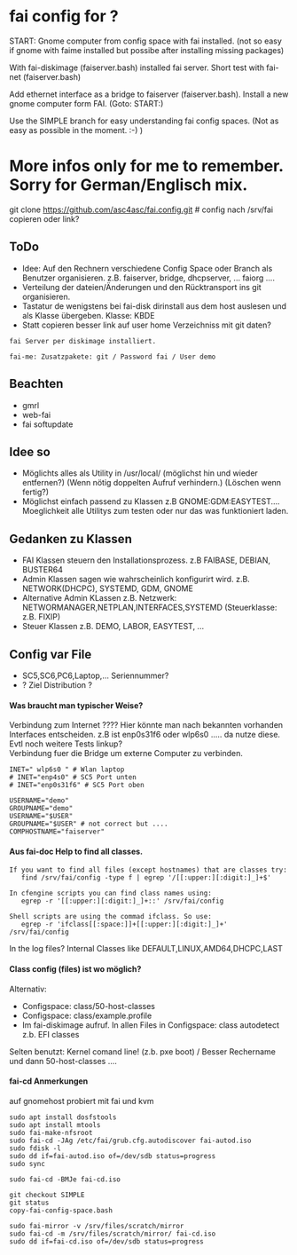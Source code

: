 # fai config for ?

START: Gnome computer from config space with fai installed. (not so easy if gnome with faime installed but possibe after installing missing packages)

With fai-diskimage (faiserver.bash) installed fai server.
Short test with fai-net (faiserver.bash)

Add ethernet interface as a bridge to faiserver (faiserver.bash). Install a new gnome computer form FAI. (Goto: START:) 

Use the SIMPLE branch for easy understanding fai config spaces. (Not as easy as possible in the moment. :-) )

# More infos only for me to remember. Sorry for German/Englisch mix.

git clone https://github.com/asc4asc/fai.config.git # config nach /srv/fai copieren oder link?

## ToDo
* Idee: Auf den Rechnern verschiedene Config Space oder Branch als Benutzer organisieren. z.B. faiserver, bridge, dhcpserver, ... faiorg .... 
* Verteilung der dateien/Änderungen und den Rücktransport ins git organisieren.
* Tastatur de wenigstens bei fai-disk dirinstall aus dem host auslesen und als Klasse übergeben. Klasse: KBDE
* Statt copieren besser link auf user home Verzeichniss mit git daten?

```
fai Server per diskimage installiert.

fai-me: Zusatzpakete: git / Password fai / User demo 
```
## Beachten
* gmrl
* web-fai
* fai softupdate

## Idee so
* Möglichts alles als Utility in /usr/local/ (möglichst hin und wieder entfernen?) (Wenn nötig doppelten Aufruf verhindern.) (Löschen wenn fertig?)
* Möglichst einfach passend zu Klassen z.B GNOME:GDM:EASYTEST.... Moeglichkeit alle Utilitys zum testen oder nur das was funktioniert laden.

## Gedanken zu Klassen
* FAI Klassen steuern den Installationsprozess. z.B FAIBASE, DEBIAN, BUSTER64
* Admin Klassen sagen wie wahrscheinlich konfigurirt wird. z.B. NETWORK(DHCPC), SYSTEMD, GDM, GNOME 
 * Alternative Admin KLassen z.B. Netzwerk: NETWORMANAGER,NETPLAN,INTERFACES,SYSTEMD (Steuerklasse: z.B. FIXIP)
* Steuer Klassen z.B. DEMO, LABOR, EASYTEST, ...

## Config var File
* SC5,SC6,PC6,Laptop,... Seriennummer?
* ? Ziel Distribution ? 
#### Was braucht man typischer Weise?
Verbindung zum Internet ????
Hier könnte man nach bekannten vorhanden Interfaces entscheiden. z.B ist enp0s31f6 oder wlp6s0 ..... da nutze diese. Evtl noch weitere Tests linkup?  
Verbindung fuer die Bridge um externe Computer zu verbinden.
```
INET=" wlp6s0 " # Wlan laptop
# INET="enp4s0" # SC5 Port unten  
# INET="enp0s31f6" # SC5 Port oben

USERNAME="demo"
GROUPNAME="demo"
USERNAME="$USER"
GROUPNAME="$USER" # not correct but ....
COMPHOSTNAME="faiserver"
```

#### Aus fai-doc Help to find all classes.
```
If you want to find all files (except hostnames) that are classes try:
   find /srv/fai/config -type f | egrep '/[[:upper:][:digit:]_]+$'

In cfengine scripts you can find class names using:
   egrep -r '[[:upper:][:digit:]_]+::' /srv/fai/config

Shell scripts are using the commad ifclass. So use:
   egrep -r 'ifclass[[:space:]]+[[:upper:][:digit:]_]+' /srv/fai/config

```
In the log files? Internal Classes like DEFAULT,LINUX,AMD64,DHCPC,LAST 

#### Class config (files) ist wo möglich?
Alternativ:
* Configspace: class/50-host-classes
* Configspace: class/example.profile
* Im fai-diskimage aufruf.
In allen Files in Configspace: class autodetect z.b. EFI classes 

Selten benutzt:
Kernel comand line! (z.b. pxe boot) / Besser Rechername und dann 50-host-classes .... 

#### fai-cd Anmerkungen 
auf gnomehost probiert mit fai und kvm

```
sudo apt install dosfstools
sudo apt install mtools
sudo fai-make-nfsroot
sudo fai-cd -JAg /etc/fai/grub.cfg.autodiscover fai-autod.iso
sudo fdisk -l
sudo dd if=fai-autod.iso of=/dev/sdb status=progress
sudo sync

sudo fai-cd -BMJe fai-cd.iso

git checkout SIMPLE
git status
copy-fai-config-space.bash 

sudo fai-mirror -v /srv/files/scratch/mirror
sudo fai-cd -m /srv/files/scratch/mirror/ fai-cd.iso
sudo dd if=fai-cd.iso of=/dev/sdb status=progress
```
